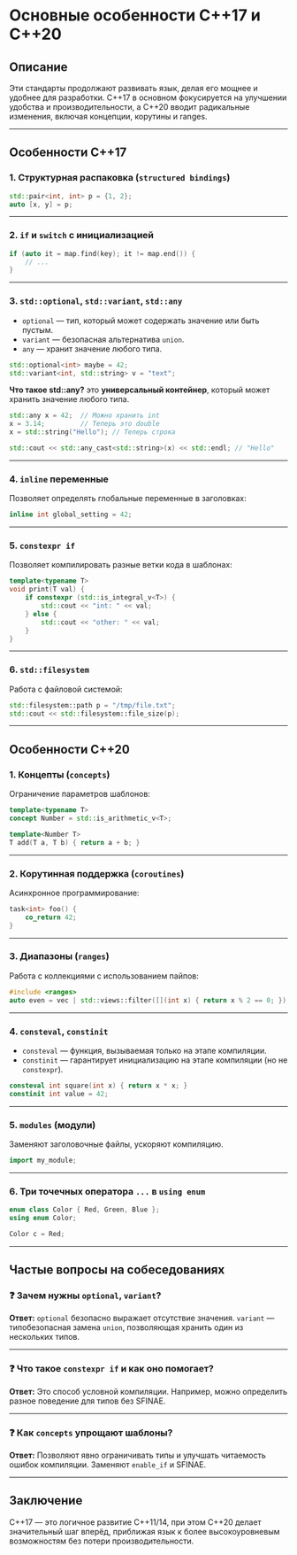 # Основные особенности C++17 и C++20

## Описание

Эти стандарты продолжают развивать язык, делая его мощнее и удобнее для разработки. C++17 в основном фокусируется на улучшении удобства и производительности, а C++20 вводит радикальные изменения, включая концепции, корутины и ranges.

---

## Особенности C++17

### 1. Структурная распаковка (`structured bindings`)

```cpp
std::pair<int, int> p = {1, 2};
auto [x, y] = p;
```

---

### 2. `if` и `switch` с инициализацией

```cpp
if (auto it = map.find(key); it != map.end()) {
    // ...
}
```

---

### 3. `std::optional`, `std::variant`, `std::any`

- `optional` — тип, который может содержать значение или быть пустым.
- `variant` — безопасная альтернатива `union`.
- `any` — хранит значение любого типа.

```cpp
std::optional<int> maybe = 42;
std::variant<int, std::string> v = "text";
```

**Что такое std::any?**
это **универсальный контейнер**, который может хранить значение любого типа.

```c++
std::any x = 42;  // Можно хранить int
x = 3.14;         // Теперь это double
x = std::string("Hello"); // Теперь строка

std::cout << std::any_cast<std::string>(x) << std::endl; // "Hello"
```

---

### 4. `inline` переменные

Позволяет определять глобальные переменные в заголовках:

```cpp
inline int global_setting = 42;
```

---

### 5. `constexpr if`

Позволяет компилировать разные ветки кода в шаблонах:

```cpp
template<typename T>
void print(T val) {
    if constexpr (std::is_integral_v<T>) {
        std::cout << "int: " << val;
    } else {
        std::cout << "other: " << val;
    }
}
```

---

### 6. `std::filesystem`

Работа с файловой системой:

```cpp
std::filesystem::path p = "/tmp/file.txt";
std::cout << std::filesystem::file_size(p);
```

---

## Особенности C++20

### 1. Концепты (`concepts`)

Ограничение параметров шаблонов:

```cpp
template<typename T>
concept Number = std::is_arithmetic_v<T>;

template<Number T>
T add(T a, T b) { return a + b; }
```

---

### 2. Корутинная поддержка (`coroutines`)

Асинхронное программирование:

```cpp
task<int> foo() {
    co_return 42;
}
```

---

### 3. Диапазоны (`ranges`)

Работа с коллекциями с использованием пайпов:

```cpp
#include <ranges>
auto even = vec | std::views::filter([](int x) { return x % 2 == 0; });
```

---

### 4. `consteval`, `constinit`

- `consteval` — функция, вызываемая только на этапе компиляции.
- `constinit` — гарантирует инициализацию на этапе компиляции (но не `constexpr`).

```cpp
consteval int square(int x) { return x * x; }
constinit int value = 42;
```

---

### 5. `modules` (модули)

Заменяют заголовочные файлы, ускоряют компиляцию.

```cpp
import my_module;
```

---

### 6. Три точечных оператора `...` в `using enum`

```cpp
enum class Color { Red, Green, Blue };
using enum Color;

Color c = Red;
```

---

## Частые вопросы на собеседованиях

### ❓ Зачем нужны `optional`, `variant`?

**Ответ:** `optional` безопасно выражает отсутствие значения. `variant` — типобезопасная замена `union`, позволяющая хранить один из нескольких типов.

---

### ❓ Что такое `constexpr if` и как оно помогает?

**Ответ:** Это способ условной компиляции. Например, можно определить разное поведение для типов без SFINAE.

---

### ❓ Как `concepts` упрощают шаблоны?

**Ответ:** Позволяют явно ограничивать типы и улучшать читаемость ошибок компиляции. Заменяют `enable_if` и SFINAE.

---

## Заключение

C++17 — это логичное развитие C++11/14, при этом C++20 делает значительный шаг вперёд, приближая язык к более высокоуровневым возможностям без потери производительности.

